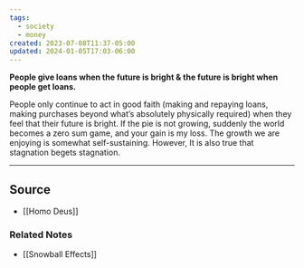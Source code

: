 ```yaml
---
tags:
  - society
  - money
created: 2023-07-08T11:37-05:00
updated: 2024-01-05T17:03-06:00
---
```

**People give loans when the future is bright & the future is bright when people get loans.**

People only continue to act in good faith (making and repaying loans, making purchases beyond what’s absolutely physically required) when they feel that their future is bright. If the pie is not growing, suddenly the world becomes a zero sum game, and your gain is my loss. The growth we are enjoying is somewhat self-sustaining. However, It is also true that stagnation begets stagnation. 

---

## Source
- [[Homo Deus]]

### Related Notes
- [[Snowball Effects]]